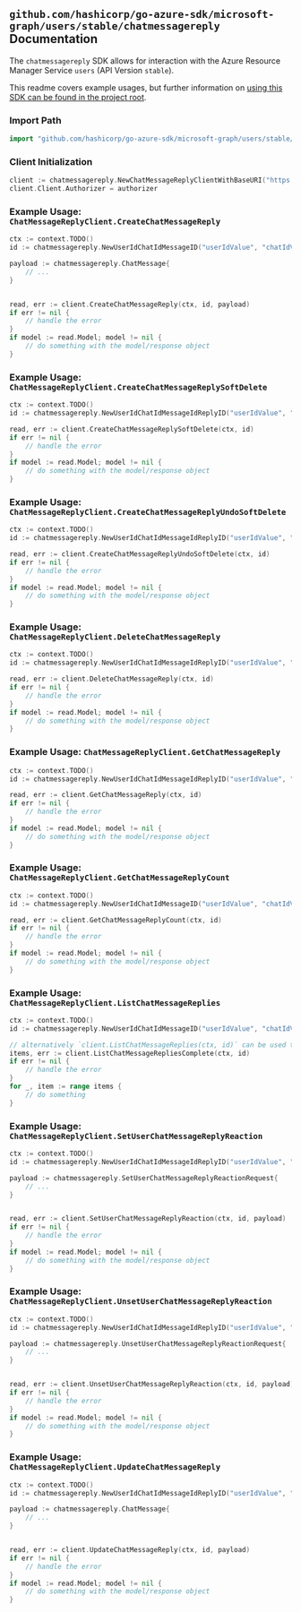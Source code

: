 
## `github.com/hashicorp/go-azure-sdk/microsoft-graph/users/stable/chatmessagereply` Documentation

The `chatmessagereply` SDK allows for interaction with the Azure Resource Manager Service `users` (API Version `stable`).

This readme covers example usages, but further information on [using this SDK can be found in the project root](https://github.com/hashicorp/go-azure-sdk/tree/main/docs).

### Import Path

```go
import "github.com/hashicorp/go-azure-sdk/microsoft-graph/users/stable/chatmessagereply"
```


### Client Initialization

```go
client := chatmessagereply.NewChatMessageReplyClientWithBaseURI("https://management.azure.com")
client.Client.Authorizer = authorizer
```


### Example Usage: `ChatMessageReplyClient.CreateChatMessageReply`

```go
ctx := context.TODO()
id := chatmessagereply.NewUserIdChatIdMessageID("userIdValue", "chatIdValue", "chatMessageIdValue")

payload := chatmessagereply.ChatMessage{
	// ...
}


read, err := client.CreateChatMessageReply(ctx, id, payload)
if err != nil {
	// handle the error
}
if model := read.Model; model != nil {
	// do something with the model/response object
}
```


### Example Usage: `ChatMessageReplyClient.CreateChatMessageReplySoftDelete`

```go
ctx := context.TODO()
id := chatmessagereply.NewUserIdChatIdMessageIdReplyID("userIdValue", "chatIdValue", "chatMessageIdValue", "chatMessageId1Value")

read, err := client.CreateChatMessageReplySoftDelete(ctx, id)
if err != nil {
	// handle the error
}
if model := read.Model; model != nil {
	// do something with the model/response object
}
```


### Example Usage: `ChatMessageReplyClient.CreateChatMessageReplyUndoSoftDelete`

```go
ctx := context.TODO()
id := chatmessagereply.NewUserIdChatIdMessageIdReplyID("userIdValue", "chatIdValue", "chatMessageIdValue", "chatMessageId1Value")

read, err := client.CreateChatMessageReplyUndoSoftDelete(ctx, id)
if err != nil {
	// handle the error
}
if model := read.Model; model != nil {
	// do something with the model/response object
}
```


### Example Usage: `ChatMessageReplyClient.DeleteChatMessageReply`

```go
ctx := context.TODO()
id := chatmessagereply.NewUserIdChatIdMessageIdReplyID("userIdValue", "chatIdValue", "chatMessageIdValue", "chatMessageId1Value")

read, err := client.DeleteChatMessageReply(ctx, id)
if err != nil {
	// handle the error
}
if model := read.Model; model != nil {
	// do something with the model/response object
}
```


### Example Usage: `ChatMessageReplyClient.GetChatMessageReply`

```go
ctx := context.TODO()
id := chatmessagereply.NewUserIdChatIdMessageIdReplyID("userIdValue", "chatIdValue", "chatMessageIdValue", "chatMessageId1Value")

read, err := client.GetChatMessageReply(ctx, id)
if err != nil {
	// handle the error
}
if model := read.Model; model != nil {
	// do something with the model/response object
}
```


### Example Usage: `ChatMessageReplyClient.GetChatMessageReplyCount`

```go
ctx := context.TODO()
id := chatmessagereply.NewUserIdChatIdMessageID("userIdValue", "chatIdValue", "chatMessageIdValue")

read, err := client.GetChatMessageReplyCount(ctx, id)
if err != nil {
	// handle the error
}
if model := read.Model; model != nil {
	// do something with the model/response object
}
```


### Example Usage: `ChatMessageReplyClient.ListChatMessageReplies`

```go
ctx := context.TODO()
id := chatmessagereply.NewUserIdChatIdMessageID("userIdValue", "chatIdValue", "chatMessageIdValue")

// alternatively `client.ListChatMessageReplies(ctx, id)` can be used to do batched pagination
items, err := client.ListChatMessageRepliesComplete(ctx, id)
if err != nil {
	// handle the error
}
for _, item := range items {
	// do something
}
```


### Example Usage: `ChatMessageReplyClient.SetUserChatMessageReplyReaction`

```go
ctx := context.TODO()
id := chatmessagereply.NewUserIdChatIdMessageIdReplyID("userIdValue", "chatIdValue", "chatMessageIdValue", "chatMessageId1Value")

payload := chatmessagereply.SetUserChatMessageReplyReactionRequest{
	// ...
}


read, err := client.SetUserChatMessageReplyReaction(ctx, id, payload)
if err != nil {
	// handle the error
}
if model := read.Model; model != nil {
	// do something with the model/response object
}
```


### Example Usage: `ChatMessageReplyClient.UnsetUserChatMessageReplyReaction`

```go
ctx := context.TODO()
id := chatmessagereply.NewUserIdChatIdMessageIdReplyID("userIdValue", "chatIdValue", "chatMessageIdValue", "chatMessageId1Value")

payload := chatmessagereply.UnsetUserChatMessageReplyReactionRequest{
	// ...
}


read, err := client.UnsetUserChatMessageReplyReaction(ctx, id, payload)
if err != nil {
	// handle the error
}
if model := read.Model; model != nil {
	// do something with the model/response object
}
```


### Example Usage: `ChatMessageReplyClient.UpdateChatMessageReply`

```go
ctx := context.TODO()
id := chatmessagereply.NewUserIdChatIdMessageIdReplyID("userIdValue", "chatIdValue", "chatMessageIdValue", "chatMessageId1Value")

payload := chatmessagereply.ChatMessage{
	// ...
}


read, err := client.UpdateChatMessageReply(ctx, id, payload)
if err != nil {
	// handle the error
}
if model := read.Model; model != nil {
	// do something with the model/response object
}
```
